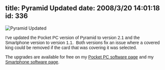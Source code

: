 title: Pyramid Updated
date: 2008/3/20 14:01:18
id: 336
---
![Pyramid Updated](/software/smartphone/pyramid/PyramidScreenLandscapeQVGA.jpg)

<font face="Arial">I've updated the Pocket PC version of Pyramid to version 2.1 and the Smartphone version to version 1.1.  Both versions fix an issue where a covered king could be removed if the card that was covering it was selected.</font>

<font face="Arial">The upgrades are available for free on my [Pocket PC software page](WindowsMobileSoftware.aspx) and my [Smartphone software page](SmartphoneSoftware.aspx).</font>
